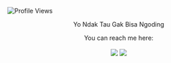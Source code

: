 ![Profile Views](https://komarev.com/ghpvc/?username=Nugraha1313&label=Profile%20Views&color=0e75b6&style=flat)
<div align="center">
  <p stylNugraha1313="font-weight: bold;">Yo Ndak Tau Gak Bisa Ngoding</p>
  You can reach me here:<br><br>
  <a href="mailto:aulia.nugraha13@gmail.com" style="text-decoration: none;">
    <img src="https://img.shields.io/badge/email%20me%20here-%23EA4335?&style=for-the-badge&logo=gmail&logoColor=white"/>
  </a>
  <a href="https://instagram.com/aulia.nugraha" style="text-decoration: none;">
    <img src="https://img.shields.io/badge/instagram-%23E4405F?&style=for-the-badge&logo=instagram&logoColor=white"/>
  </a>

</div>
